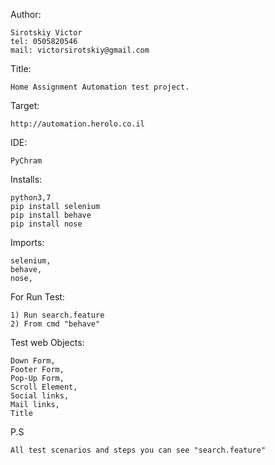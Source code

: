 Author:
    
    Sirotskiy Victor
    tel: 0505820546
    mail: victorsirotskiy@gmail.com

Title:

    Home Assignment Automation test project. 

Target:

    http://automation.herolo.co.il

IDE:

    PyChram

Installs:

    python3,7
    pip install selenium 
    pip install behave
    pip install nose
    
Imports:

    selenium,
    behave, 
    nose,
   
For Run Test: 
    
    1) Run search.feature 
    2) From cmd "behave"     

Test web Objects:

    Down Form,
    Footer Form,
    Pop-Up Form,
    Scroll Element,
    Social links,
    Mail links,
    Title
    

P.S

    All test scenarios and steps you can see "search.feature" 